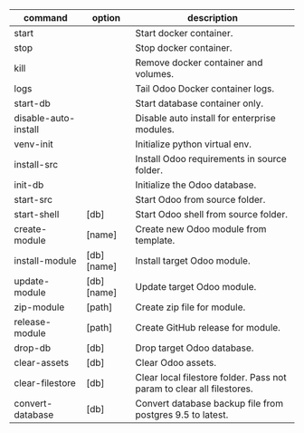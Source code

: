 command|option|description
-|-|-
start| |Start docker container.
stop| |Stop docker container.
kill| |Remove docker container and volumes.
logs| |Tail Odoo Docker container logs.
start-db| |Start database container only.
disable-auto-install| |Disable auto install for enterprise modules.
venv-init| |Initialize python virtual env.
install-src| |Install Odoo requirements in source folder.
init-db| |Initialize the Odoo database.
start-src| |Start Odoo from source folder.
start-shell|[db]|Start Odoo shell from source folder.
create-module|[name]|Create new Odoo module from template.
install-module|[db] [name]|Install target Odoo module.
update-module|[db] [name]|Update target Odoo module.
zip-module|[path]|Create zip file for module.
release-module|[path]|Create GitHub release for module.
drop-db|[db]|Drop target Odoo database.
clear-assets|[db]|Clear Odoo assets.
clear-filestore|[db]|Clear local filestore folder. Pass not param to clear all filestores.
convert-database|[db]|Convert database backup file from postgres 9.5 to latest.
